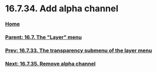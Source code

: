 # 16.7.34. Add alpha channel

### [Home](./00-home.md)
### [Parent: 16.7. The "Layer" menu](./16-07-00-the-layer-menu.md)
### [Prev: 16.7.33. The transparency submenu of the layer menu](./16-07-33-the-transparency-submenu-of-the-layer-menu.md)
### [Next: 16.7.35. Remove alpha channel](./16-07-35-remove-alpha-channel.md)
